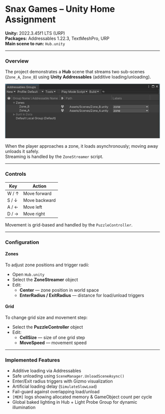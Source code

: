# Snax Games – Unity Home Assignment
  
**Unity:** 2022.3.45f1 LTS (URP)  
**Packages:** Addressables 1.22.3, TextMeshPro, URP  
**Main scene to run:** `Hub.unity`

---

### Overview
The project demonstrates a **Hub** scene that streams two sub-scenes (`Zone_A`, `Zone_B`) using **Unity Addressables** (additive loading/unloading). 

![Addressables Groups](Screenshots/AddressablesGroups.jpg)
 
When the player approaches a zone, it loads asynchronously; moving away unloads it safely.  
Streaming is handled by the `ZoneStreamer` script.

---

### Controls
| Key | Action |
|------|---------|
| W / ↑ | Move forward |
| S / ↓ | Move backward |
| A / ← | Move left |
| D / → | Move right |

Movement is grid-based and handled by the `PuzzleController`.

---

### Configuration
#### Zones
To adjust zone positions and trigger radii:
- Open `Hub.unity`
- Select the **ZoneStreamer** object  
- Edit:
  - **Center** — zone position in world space  
  - **EnterRadius / ExitRadius** — distance for load/unload triggers  

#### Grid
To change grid size and movement step:
- Select the **PuzzleController** object  
- Edit:
  - **CellSize** — size of one grid step  
  - **MoveSpeed** — movement speed 
  
---

### Implemented Features
- Additive loading via Addressables  
- Safe unloading using `SceneManager.UnloadSceneAsync()`  
- Enter/Exit radius triggers with Gizmo visualization  
- Artificial loading delay (`SimulateSlowLoad`)  
- Fail-guard against overlapping load/unload  
- `[MEM]` logs showing allocated memory & GameObject count per cycle  
- Global baked lighting in Hub + Light Probe Group for dynamic illumination  
